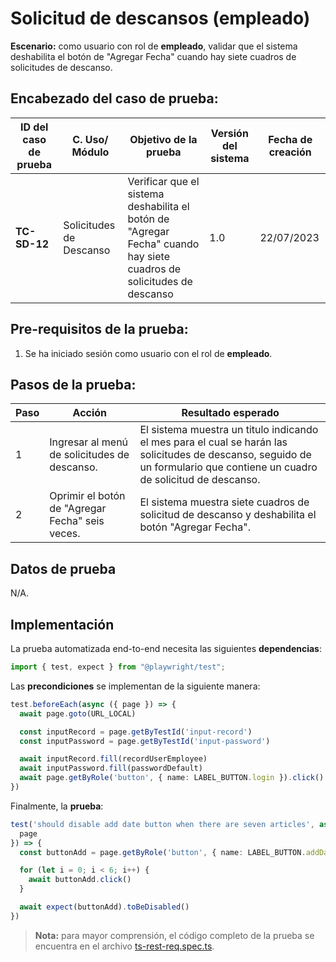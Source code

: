 # Solicitud de descansos (empleado)

**Escenario:** como usuario con rol de **empleado**, validar que el sistema deshabilita el botón de "Agregar Fecha" cuando hay siete cuadros de solicitudes de descanso.

## Encabezado del caso de prueba:

| ID del caso de prueba | C. Uso/ Módulo | Objetivo de la prueba                                                                        | Versión del sistema | Fecha de creación |
| --------------------- | -------------- | -------------------------------------------------------------------------------------------- | ------------------- | ----------------- |
| **TC-SD-12**          | Solicitudes de Descanso | Verificar que el sistema deshabilita el botón de "Agregar Fecha" cuando hay siete cuadros de solicitudes de descanso | 1.0                 | 22/07/2023        |

## Pre-requisitos de la prueba:

1. Se ha iniciado sesión como usuario con el rol de **empleado**.

## Pasos de la prueba:

| Paso | Acción                                                                 | Resultado esperado                                                                                                                                                               |
| ---- | ---------------------------------------------------------------------- | -------------------------------------------------------------------------------------------------------------------------------------------------------------------------------- |
| 1 | Ingresar al menú de solicitudes de descanso. | El sistema muestra un titulo indicando el mes para el cual se harán las solicitudes de descanso, seguido de un formulario que contiene un cuadro de solicitud de descanso. |
| 2 | Oprimir el botón de "Agregar Fecha" seis veces. | El sistema muestra siete cuadros de solicitud de descanso y deshabilita el botón "Agregar Fecha". |



## Datos de prueba

N/A.

## Implementación

La prueba automatizada end-to-end necesita las siguientes **dependencias**:

```typescript
import { test, expect } from "@playwright/test";
```

Las **precondiciones** se implementan de la siguiente manera:

```typescript
test.beforeEach(async ({ page }) => {
  await page.goto(URL_LOCAL)

  const inputRecord = page.getByTestId('input-record')
  const inputPassword = page.getByTestId('input-password')

  await inputRecord.fill(recordUserEmployee)
  await inputPassword.fill(passwordDefault)
  await page.getByRole('button', { name: LABEL_BUTTON.login }).click()
})
```

Finalmente, la **prueba**:

```typescript
test('should disable add date button when there are seven articles', async ({
  page
}) => {
  const buttonAdd = page.getByRole('button', { name: LABEL_BUTTON.addDate })

  for (let i = 0; i < 6; i++) {
    await buttonAdd.click()
  }

  await expect(buttonAdd).toBeDisabled()
})
```

> **Nota:** para mayor comprensión, el código completo de la prueba se encuentra en el archivo [ts-rest-req.spec.ts]().